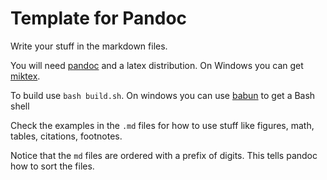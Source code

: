 # Template for Pandoc

Write your stuff in the markdown files.

You will need [pandoc](https://pandoc.org/) and a latex distribution. On Windows you can get [miktex](https://miktex.org/).

To build use `bash build.sh`. On windows you can use [babun](http://babun.github.io/) to get a Bash shell

Check the examples in the `.md` files for how to use stuff like figures, math, tables, citations, footnotes.

Notice that the `md` files are ordered with a prefix of digits. This tells pandoc how to sort the files.

